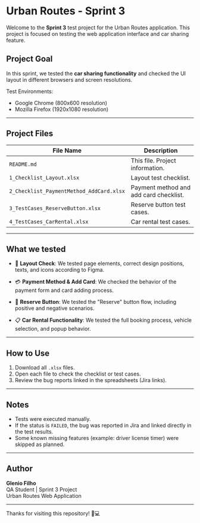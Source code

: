 # Urban Routes - Sprint 3

Welcome to the **Sprint 3** test project for the Urban Routes application.
This project is focused on testing the web application interface and car sharing feature.

## Project Goal

In this sprint, we tested the **car sharing functionality** and checked the UI layout in different browsers and screen resolutions.

Test Environments:
- Google Chrome (800x600 resolution)
- Mozilla Firefox (1920x1080 resolution)

---

## Project Files

| File Name                                     | Description                               |
|----------------------------------------------|-------------------------------------------|
| `README.md`                                  | This file. Project information.           |
| `1_Checklist_Layout.xlsx`                    | Layout test checklist.                    |
| `2_Checklist_PaymentMethod_AddCard.xlsx`     | Payment method and add card checklist.    |
| `3_TestCases_ReserveButton.xlsx`             | Reserve button test cases.                |
| `4_TestCases_CarRental.xlsx`                 | Car rental test cases.                    |

---

## What we tested

- 🧾 **Layout Check**:
We tested page elements, correct design positions, texts, and icons according to Figma.

- 💳 **Payment Method & Add Card**:
We checked the behavior of the payment form and card adding process.

- 🚗 **Reserve Button**:
We tested the "Reserve" button flow, including positive and negative scenarios.

- 📋 **Car Rental Functionality**:
We tested the full booking process, vehicle selection, and popup behavior.

---

## How to Use

1. Download all `.xlsx` files.
2. Open each file to check the checklist or test cases.
3. Review the bug reports linked in the spreadsheets (Jira links).

---

## Notes

- Tests were executed manually.
- If the status is `FAILED`, the bug was reported in Jira and linked directly in the test results.
- Some known missing features (example: driver license timer) were skipped as planned.

---

## Author

**Glenio Filho**  
QA Student | Sprint 3 Project  
Urban Routes Web Application

---

Thanks for visiting this repository! 🚗💻


